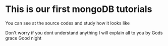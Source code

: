 # This is our first mongoDB tutorials
You can see at the source codes and study how it looks like

Don't worry if you dont understand anything
I will explain all to you by Gods grace
Good night